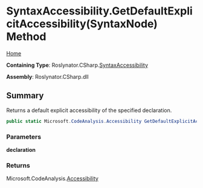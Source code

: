 # SyntaxAccessibility\.GetDefaultExplicitAccessibility\(SyntaxNode\) Method

[Home](../../../../README.md)

**Containing Type**: Roslynator\.CSharp\.[SyntaxAccessibility](../README.md)

**Assembly**: Roslynator\.CSharp\.dll

## Summary

Returns a default explicit accessibility of the specified declaration\.

```csharp
public static Microsoft.CodeAnalysis.Accessibility GetDefaultExplicitAccessibility(Microsoft.CodeAnalysis.SyntaxNode declaration)
```

### Parameters

**declaration**

### Returns

Microsoft\.CodeAnalysis\.[Accessibility](https://docs.microsoft.com/en-us/dotnet/api/microsoft.codeanalysis.accessibility)

